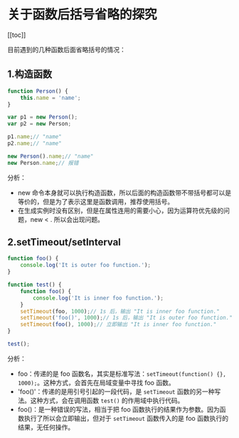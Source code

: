 # 关于函数后括号省略的探究

[[toc]]

目前遇到的几种函数后面省略括号的情况：

## 1.构造函数

```js
function Person() {
    this.name = 'name';
}

var p1 = new Person();
var p2 = new Person;

p1.name;// "name"
p2.name;// "name"

new Person().name;// "name"
new Person.name;// 报错
```

分析：

- new 命令本身就可以执行构造函数，所以后面的构造函数带不带括号都可以是等价的，但是为了表示这里是函数调用，推荐使用括号。
- 在生成实例时没有区别，但是在属性连用的需要小心，因为运算符优先级的问题，new < . 所以会出现问题。

## 2.setTimeout/setInterval

```js
function foo() {
    console.log('It is outer foo function.');
}

function test() {
    function foo() {
        console.log('It is inner foo function.');
    }
    setTimeout(foo, 1000);// 1s 后，输出 "It is inner foo function."
    setTimeout('foo()', 1000);// 1s 后，输出 "It is outer foo function."
    setTimeout(foo(), 1000);// 立即输出 "It is inner foo function."
}

test();
```

分析：

- foo：传递的是 foo 函数名，其实是标准写法：`setTimeout(function() {}, 1000);`。这种方式，会首先在局域变量中寻找 foo 函数。
- 'foo()'：传递的是用引号引起的一段代码，是 `setTimeout` 函数的另一种写法。这种方式，会在调用函数 `test()` 的作用域中执行代码。
- foo()：是一种错误的写法，相当于把 foo 函数执行的结果作为参数。因为函数执行了所以会立即输出，但对于 `setTimeout` 函数传入的是 foo 函数执行的结果，无任何操作。
